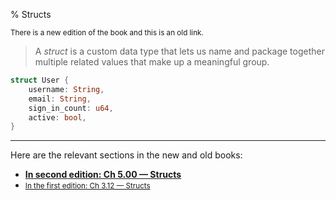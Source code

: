 % Structs

<small>There is a new edition of the book and this is an old link.</small>

> A _struct_ is a custom data type that lets us name and package together multiple related values that make up a meaningful group.

```rust
struct User {
    username: String,
    email: String,
    sign_in_count: u64,
    active: bool,
}
```

---

Here are the relevant sections in the new and old books:

* **[In second edition: Ch 5.00 — Structs][2]**
* <small>[In the first edition: Ch 3.12 — Structs][1]</small>


[1]: first-edition/structs.html
[2]: second-edition/ch05-00-structs.html
